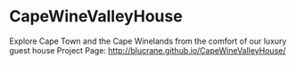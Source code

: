 # CapeWineValleyHouse
Explore Cape Town and the Cape Winelands from the comfort of our luxury guest house
Project Page: http://blucrane.github.io/CapeWineValleyHouse/
